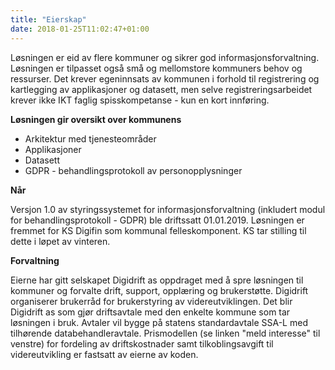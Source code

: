 ```yaml
---
title: "Eierskap"
date: 2018-01-25T11:02:47+01:00
---
```


 
Løsningen er eid av flere kommuner og sikrer god informasjonsforvaltning.
Løsningen er tilpasset også små og mellomstore kommuners behov og ressurser. Det krever egeninnsats av kommunen i forhold til registrering og kartlegging av applikasjoner og datasett, 
men selve registreringsarbeidet krever ikke IKT faglig spisskompetanse - kun en kort innføring.
 
**Løsningen gir oversikt over kommunens**

* Arkitektur med tjenesteområder
* Applikasjoner
* Datasett
* GDPR - behandlingsprotokoll av personopplysninger
 
**Når** 

Versjon 1.0 av styringssystemet for informasjonsforvaltning (inkludert modul for behandlingsprotokoll - GDPR) ble driftssatt 01.01.2019. Løsningen er fremmet for KS Digifin som kommunal felleskomponent. KS tar stilling til dette i løpet av vinteren.
 
**Forvaltning**

Eierne har gitt selskapet Digidrift as oppdraget med å spre løsningen til kommuner og forvalte drift, support, opplæring og brukerstøtte. Digidrift organiserer brukerråd for brukerstyring av videreutviklingen. 
Det blir Digidrift as som gjør driftsavtale med den enkelte kommune som tar løsningen i bruk. Avtaler vil bygge på statens standardavtale SSA-L med tilhørende databehandleravtale. 
Prismodellen (se linken "meld interesse" til venstre) for fordeling av driftskostnader samt tilkoblingsavgift til videreutvikling er fastsatt av eierne av koden.

